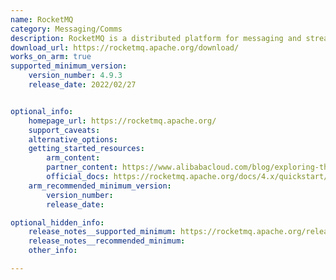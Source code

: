 ```yaml
---
name: RocketMQ
category: Messaging/Comms 
description: RocketMQ is a distributed platform for messaging and streaming, designed to provide high-throughput and low-latency communication, ideal for real-time processing, microservices, and event-driven architectures.
download_url: https://rocketmq.apache.org/download/
works_on_arm: true
supported_minimum_version:
    version_number: 4.9.3
    release_date: 2022/02/27


optional_info:
    homepage_url: https://rocketmq.apache.org/
    support_caveats:
    alternative_options:
    getting_started_resources:
        arm_content: 
        partner_content: https://www.alibabacloud.com/blog/exploring-the-new-high-availability-design-of-rocketmq-5-0_600514
        official_docs: https://rocketmq.apache.org/docs/4.x/quickstart/01quickstart
    arm_recommended_minimum_version:
        version_number:
        release_date: 

optional_hidden_info:
    release_notes__supported_minimum: https://rocketmq.apache.org/release-notes/2022/03/04/4.9.3/
    release_notes__recommended_minimum:
    other_info:

---
```

